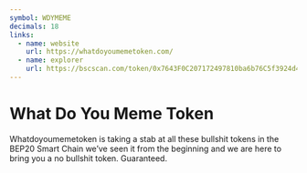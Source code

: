 ```yaml
---
symbol: WDYMEME
decimals: 18
links:
  - name: website
    url: https://whatdoyoumemetoken.com/
  - name: explorer
    url: https://bscscan.com/token/0x7643F0C207172497810ba6b76C5f3924d4ee7569
---
```


# What Do You Meme Token

Whatdoyoumemetoken is taking a stab at all these bullshit tokens in the BEP20 Smart Chain we’ve seen it from the beginning and we are here to bring you a no bullshit token. Guaranteed.
